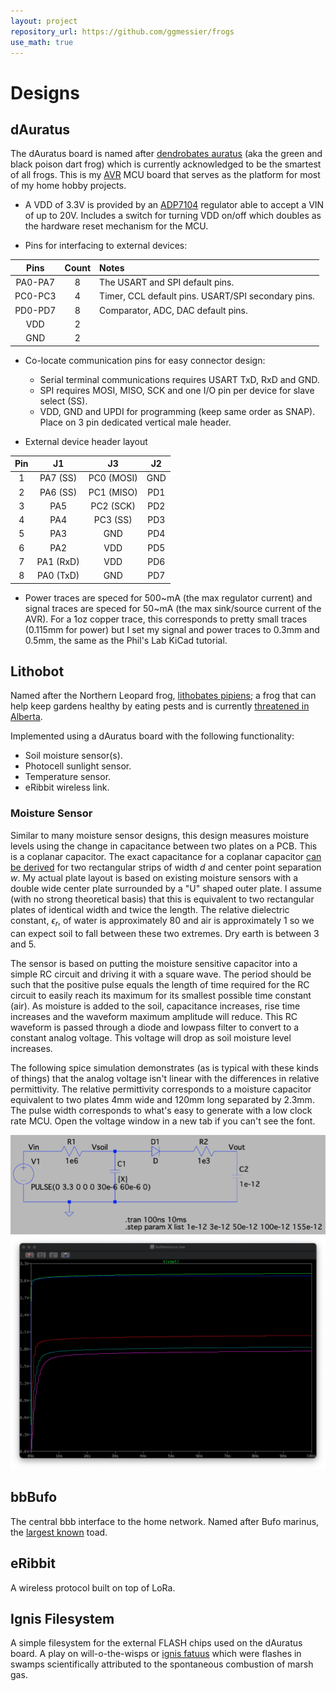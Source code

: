 ```yaml
---
layout: project
repository_url: https://github.com/ggmessier/frogs
use_math: true
---
```

# Designs

## dAuratus

The dAuratus board is named after [dendrobates auratus](https://en.wikipedia.org/wiki/Green_and_black_poison_dart_frog) (aka the green and black poison dart frog) which is currently acknowledged to be the smartest of all frogs.  This is my [AVR](avr) MCU board that serves as the platform for most of my home hobby projects.

- A VDD of 3.3V is provided by an [ADP7104](https://www.analog.com/en/products/adp7104.html) regulator able to accept a VIN of up to 20V.  Includes a switch for turning VDD on/off which doubles as the hardware reset mechanism for the MCU.

- Pins for interfacing to external devices:

| Pins | Count | Notes |
| :---: | :---: | :--- |
| PA0-PA7 | 8 | The USART and SPI default pins.  |
| PC0-PC3 | 4 | Timer, CCL default pins.  USART/SPI secondary pins. |
| PD0-PD7 | 8 | Comparator, ADC, DAC default pins. |
| VDD     | 2 | |
| GND     | 2 | |

- Co-locate communication pins for easy connector design:
  + Serial terminal communications requires USART TxD, RxD and GND.
  + SPI requires MOSI, MISO, SCK and one I/O pin per device for slave select (SS).
  + VDD, GND and UPDI for programming (keep same order as SNAP).  Place on 3 pin dedicated vertical male header.

- External device header layout

Pin  | J1        | J3         | J2   |
:--: | :--:      | :--:       | :--: |
  1  | PA7 (SS)  | PC0 (MOSI) | GND  |
  2  | PA6 (SS)  | PC1 (MISO) | PD1  |
  3  | PA5       | PC2 (SCK)  | PD2  |
  4  | PA4       | PC3 (SS)   | PD3  |
  5  | PA3       | GND        | PD4  |
  6  | PA2       | VDD        | PD5  |
  7  | PA1 (RxD) | VDD        | PD6  |
  8  | PA0 (TxD) | GND        | PD7  |

- Power traces are speced for 500~mA (the max regulator current) and signal traces are speced for 50~mA (the max sink/source current of the AVR).  For a 1oz copper trace, this corresponds to pretty small traces (0.115mm for power) but I set my signal and power traces to 0.3mm and 0.5mm, the same as the Phil's Lab KiCad tutorial.




## Lithobot

Named after the Northern Leopard frog, [lithobates pipiens](https://www.ab-conservation.com/avamp/identification-keys/juvenile-and-adult-amphibians-of-alberta/northern-leopard-frog/); a frog that can help keep gardens healthy by eating pests and is currently [threatened in Alberta](https://naturealberta.ca/what-happened-to-the-northern-leopard-frog/).

Implemented using a dAuratus board with the following functionality:
- Soil moisture sensor(s).
- Photocell sunlight sensor.
- Temperature sensor.
- eRibbit wireless link.

### Moisture Sensor

Similar to many moisture sensor designs, this design measures moisture levels using the change in capacitance between two plates on a PCB.  This is a coplanar capacitor.  The exact capacitance for a coplanar capacitor [can be derived](https://doi-org.ezproxy.lib.ucalgary.ca/10.1016/j.elstat.2019.103371) for two rectangular strips of width $d$ and center point separation $w$.  My actual plate layout is based on existing moisture sensors with a double wide center plate surrounded by a "U" shaped outer plate.  I assume (with no strong theoretical basis) that this is equivalent to two rectangular plates of identical width and twice the length.  The relative dielectric constant, $\epsilon_r$, of water is approximately 80 and air is approximately 1 so we can expect soil to fall between these two extremes.  Dry earth is between 3 and 5.

The sensor is based on putting the moisture sensitive capacitor into a simple RC circuit and driving it with a square wave.  The period should be such that the positive pulse equals the length of time required for the RC circuit to easily reach its maximum for its smallest possible time constant (air).  As moisture is added to the soil, capacitance increases, rise time increases and the waveform maximum amplitude will reduce.  This RC waveform is passed through a diode and lowpass filter to convert to a constant analog voltage.  This voltage will drop as soil moisture level increases.

The following spice simulation demonstrates (as is typical with these kinds of things) that the analog voltage isn't linear with the differences in relative permittivity.  The relative permittivity corresponds to a moisture capacitor equivalent to two plates 4mm wide and 120mm long separated by 2.3mm.  The pulse width corresponds to what's easy to generate with a low clock rate MCU.  Open the voltage window in a new tab if you can't see the font.

![SoilMoistureSim](../src/SoilMoistureSpice.png)
![SoilMoistureVoltages](../src/SoilMoistureVoltage.png)








## bbBufo

The central bbb interface to the home network.  Named after Bufo marinus, the [largest known](https://www.guinnessworldrecords.com/world-records/71033-largest-toad) toad.


## eRibbit

A wireless protocol built on top of LoRa.


## Ignis Filesystem

A simple filesystem for the external FLASH chips used on the dAuratus board.  A play on will-o-the-wisps or [ignis fatuus](https://en.wikipedia.org/wiki/Will-o%27-the-wisp) which were flashes in swamps scientifically attributed to the spontaneous combustion of marsh gas.   


